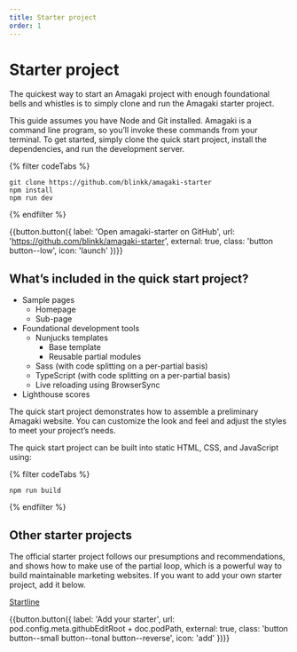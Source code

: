 ```yaml
---
title: Starter project
order: 1
---
```

# Starter project

The quickest way to start an Amagaki project with enough foundational bells and
whistles is to simply clone and run the Amagaki starter project.

This guide assumes you have Node and Git installed. Amagaki is a command line
program, so you’ll invoke these commands from your terminal. To get started,
simply clone the quick start project, install the dependencies, and run the
development server.

{% filter codeTabs %}
```shell
git clone https://github.com/blinkk/amagaki-starter
npm install
npm run dev
```
{% endfilter %}

{{button.button({
    label: 'Open amagaki-starter on GitHub',
    url: 'https://github.com/blinkk/amagaki-starter',
    external: true,
    class: 'button button--low',
    icon: 'launch'
})}}

## What’s included in the quick start project?

*   Sample pages
    *   Homepage
    *   Sub-page
*   Foundational development tools
    *   Nunjucks templates
        *   Base template
        *   Reusable partial modules
    *   Sass (with code splitting on a per-partial basis)
    *   TypeScript (with code splitting on a per-partial basis)
    *   Live reloading using BrowserSync
*   Lighthouse scores

The quick start project demonstrates how to assemble a preliminary Amagaki
website. You can customize the look and feel and adjust the styles to meet
your project’s needs.

The quick start project can be built into static HTML, CSS, and JavaScript
using:

{% filter codeTabs %}
```shell
npm run build
```
{% endfilter %}

## Other starter projects

The official starter project follows our presumptions and recommendations, and
shows how to make use of the partial loop, which is a powerful way to build
maintainable marketing websites. If you want to add your own starter project,
add it below.

[Startline](https://github.com/frzrbox/startline)

{{button.button({
    label: 'Add your starter',
    url: pod.config.meta.githubEditRoot + doc.podPath,
    external: true,
    class: 'button button--small button--tonal button--reverse',
    icon: 'add'
})}}
